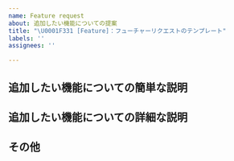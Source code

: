 ```yaml
---
name: Feature request
about: 追加したい機能についての提案
title: "\U0001F331 [Feature]：フューチャーリクエストのテンプレート"
labels: ''
assignees: ''

---
```


## 追加したい機能についての簡単な説明

## 追加したい機能についての詳細な説明

## その他
